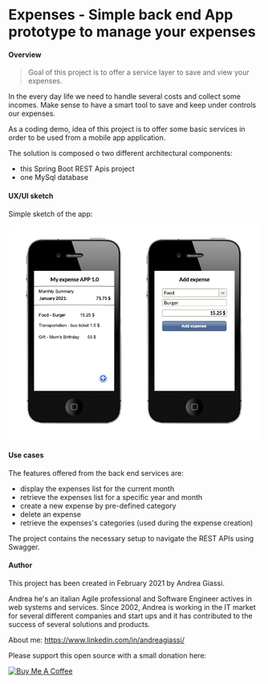 # Expenses - Simple back end App prototype to manage your expenses

#### Overview
>Goal of this project is to offer a service layer to save and view your expenses.

In the every day life we need to handle several costs and collect some incomes. Make sense to have a smart tool to save
and keep under controls our expenses.

As a coding demo, idea of this project is to offer some basic services in order to be used from a mobile app application.

The solution is composed o two different architectural components:
* this Spring Boot REST Apis project
* one MySql database

#### UX/UI sketch
Simple sketch of the app:

![App Sketch](./src/main/resources/images/app_sketch.png "App interface")

#### Use cases
The features offered from the back end services are:
* display the expenses list for the current month
* retrieve the expenses list for a specific year and month 
* create a new expense by pre-defined category
* delete an expense
* retrieve the expenses's categories (used during the expense creation)

The project contains the necessary setup to navigate the REST APIs using Swagger.

#### Author
This project has been created in February 2021 by Andrea Giassi.

Andrea he's an italian Agile professional and Software Engineer actives in web systems and services.
Since 2002, Andrea is working in the IT market for several different companies and start ups and it has contributed
to the success of several solutions and products.

About me:
https://www.linkedin.com/in/andreagiassi/


Please support this open source with a small donation here:

<a href="https://www.buymeacoffee.com/andreag" target="_blank"><img src="https://cdn.buymeacoffee.com/buttons/default-orange.png" alt="Buy Me A Coffee" height="41" width="174"></a>


